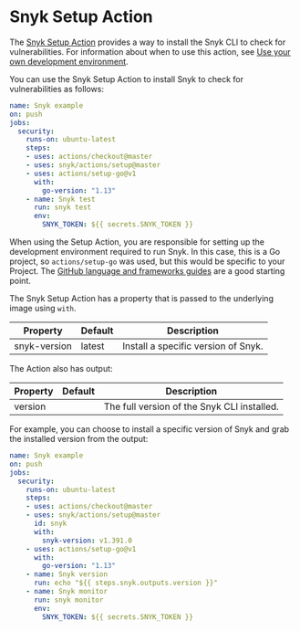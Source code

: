 # Snyk Setup Action

The [Snyk Setup Action](https://github.com/snyk/actions/tree/master/setup) provides a way to install the Snyk CLI to check for vulnerabilities. For information about when to use this action, see [Use your own development environment](./#use-your-own-development-environment).

You can use the Snyk Setup Action to install Snyk to check for vulnerabilities as follows:

```yaml
name: Snyk example 
on: push
jobs:
  security:
    runs-on: ubuntu-latest
    steps:
    - uses: actions/checkout@master
    - uses: snyk/actions/setup@master
    - uses: actions/setup-go@v1
      with:
        go-version: "1.13"
    - name: Snyk test
      run: snyk test
      env:
        SNYK_TOKEN: ${{ secrets.SNYK_TOKEN }}
```

When using the Setup Action, you are responsible for setting up the development environment required to run Snyk. In this case, this is a Go project, so `actions/setup-go` was used, but this would be specific to your Project. The [GitHub language and frameworks guides](https://docs.github.com/en/actions/language-and-framework-guides) are a good starting point.

The Snyk Setup Action has a property that is passed to the underlying image using `with`.

| Property     | Default | Description                         |
| ------------ | ------- | ----------------------------------- |
| snyk-version | latest  | Install a specific version of Snyk. |

The Action also has output:

| Property | Default | Description                                 |
| -------- | ------- | ------------------------------------------- |
| version  |         | The full version of the Snyk CLI installed. |

For example, you can choose to install a specific version of Snyk and grab the installed version from the output:

```yaml
name: Snyk example
on: push
jobs:
  security:
    runs-on: ubuntu-latest
    steps:
    - uses: actions/checkout@master
    - uses: snyk/actions/setup@master
      id: snyk
      with:
        snyk-version: v1.391.0
    - uses: actions/setup-go@v1
      with:
        go-version: "1.13"
    - name: Snyk version
      run: echo "${{ steps.snyk.outputs.version }}"
    - name: Snyk monitor 
      run: snyk monitor
      env:
        SNYK_TOKEN: ${{ secrets.SNYK_TOKEN }}
```
